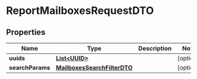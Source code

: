 # ReportMailboxesRequestDTO

## Properties
Name | Type | Description | Notes
------------ | ------------- | ------------- | -------------
**uuids** | [**List&lt;UUID&gt;**](UUID.md) |  |  [optional]
**searchParams** | [**MailboxesSearchFilterDTO**](MailboxesSearchFilterDTO.md) |  |  [optional]
